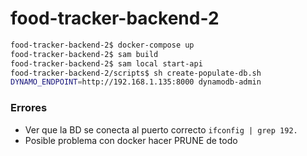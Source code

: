 # food-tracker-backend-2

```bash
food-tracker-backend-2$ docker-compose up
food-tracker-backend-2$ sam build
food-tracker-backend-2$ sam local start-api
food-tracker-backend-2/scripts$ sh create-populate-db.sh
DYNAMO_ENDPOINT=http://192.168.1.135:8000 dynamodb-admin
```

### Errores
- Ver que la BD se conecta al puerto correcto ``ifconfig | grep 192.``
- Posible problema con docker hacer PRUNE de todo